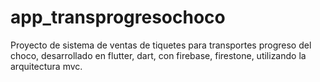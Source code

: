 # app_transprogresochoco
Proyecto de sistema de ventas de tiquetes para transportes progreso del choco, desarrollado en flutter, dart, con firebase, firestone, utilizando la arquitectura mvc.
